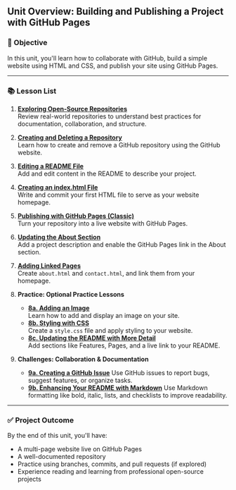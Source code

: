 ## Unit Overview: Building and Publishing a Project with GitHub Pages

### 🧭 Objective
In this unit, you'll learn how to collaborate with GitHub, build a simple website using HTML and CSS, and publish your site using GitHub Pages.

---

### 📚 Lesson List

1. **[Exploring Open-Source Repositories](./github-repo-lv1.md)**  
   Review real-world repositories to understand best practices for documentation, collaboration, and structure.

2. **[Creating and Deleting a Repository](./github-repo-lv2.md)**  
   Learn how to create and remove a GitHub repository using the GitHub website.

3. **[Editing a README File](./github-repo-lv3.md)**  
   Add and edit content in the README to describe your project.

4. **[Creating an index.html File](./github-repo-lv4.md)**  
   Write and commit your first HTML file to serve as your website homepage.

5. **[Publishing with GitHub Pages (Classic)](./github-repo-lv5.md)**  
   Turn your repository into a live website with GitHub Pages.

6. **[Updating the About Section](./github-repo-lv6.md)**  
   Add a project description and enable the GitHub Pages link in the About section.

7. **[Adding Linked Pages](./github-repo-lv7.md)**  
   Create `about.html` and `contact.html`, and link them from your homepage.

8. **Practice: Optional Practice Lessons**  
   - **[8a. Adding an Image](./github-repo-lv8-a.md)**  
     Learn how to add and display an image on your site.
   - **[8b. Styling with CSS](./github-repo-lv8-b.md)**  
     Create a `style.css` file and apply styling to your website.
   - **[8c. Updating the README with More Detail](./github-repo-lv8-c.md)**  
     Add sections like Features, Pages, and a live link to your README.

9. **Challenges: Collaboration & Documentation**
   * **[9a. Creating a GitHub Issue](github-repo-lv9-a.md)**
     Use GitHub issues to report bugs, suggest features, or organize tasks.
   * **[9b. Enhancing Your README with Markdown](github-repo-lv9-b.md)**
     Use Markdown formatting like bold, italic, lists, and checklists to improve readability.

---

### ✅ Project Outcome
By the end of this unit, you'll have:
- A multi-page website live on GitHub Pages
- A well-documented repository
- Practice using branches, commits, and pull requests (if explored)
- Experience reading and learning from professional open-source projects
